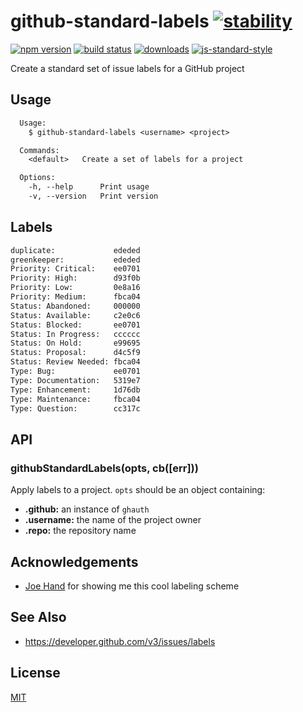 # github-standard-labels [![stability][0]][1]
[![npm version][2]][3] [![build status][4]][5]
[![downloads][8]][9] [![js-standard-style][10]][11]

Create a standard set of issue labels for a GitHub project

## Usage
```txt
  Usage:
    $ github-standard-labels <username> <project>

  Commands:
    <default>   Create a set of labels for a project

  Options:
    -h, --help      Print usage
    -v, --version   Print version
```

## Labels
```txt
duplicate:             ededed
greenkeeper:           ededed
Priority: Critical:    ee0701
Priority: High:        d93f0b
Priority: Low:         0e8a16
Priority: Medium:      fbca04
Status: Abandoned:     000000
Status: Available:     c2e0c6
Status: Blocked:       ee0701
Status: In Progress:   cccccc
Status: On Hold:       e99695
Status: Proposal:      d4c5f9
Status: Review Needed: fbca04
Type: Bug:             ee0701
Type: Documentation:   5319e7
Type: Enhancement:     1d76db
Type: Maintenance:     fbca04
Type: Question:        cc317c
```

## API
### githubStandardLabels(opts, cb([err]))
Apply labels to a project. `opts` should be an object containing:
- __.github:__ an instance of `ghauth`
- __.username:__ the name of the project owner
- __.repo:__ the repository name

## Acknowledgements
- [Joe Hand](https://github.com/joehand/) for showing me this cool labeling scheme

## See Also
- https://developer.github.com/v3/issues/labels

## License
[MIT](https://tldrlegal.com/license/mit-license)

[0]: https://img.shields.io/badge/stability-experimental-orange.svg?style=flat-square
[1]: https://nodejs.org/api/documentation.html#documentation_stability_index
[2]: https://img.shields.io/npm/v/github-standard-labels.svg?style=flat-square
[3]: https://npmjs.org/package/github-standard-labels
[4]: https://img.shields.io/travis/yoshuawuyts/github-standard-labels/master.svg?style=flat-square
[5]: https://travis-ci.org/yoshuawuyts/github-standard-labels
[6]: https://img.shields.io/codecov/c/github/yoshuawuyts/github-standard-labels/master.svg?style=flat-square
[7]: https://codecov.io/github/yoshuawuyts/github-standard-labels
[8]: http://img.shields.io/npm/dm/github-standard-labels.svg?style=flat-square
[9]: https://npmjs.org/package/github-standard-labels
[10]: https://img.shields.io/badge/code%20style-standard-brightgreen.svg?style=flat-square
[11]: https://github.com/feross/standard
